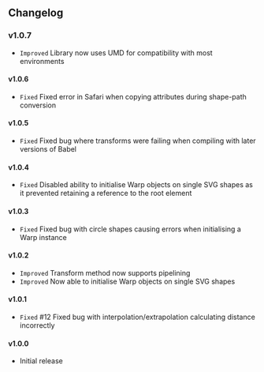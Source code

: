 ## Changelog

### v1.0.7
- `Improved` Library now uses UMD for compatibility with most environments

#### v1.0.6
- `Fixed` Fixed error in Safari when copying attributes during shape-path conversion

#### v1.0.5
- `Fixed` Fixed bug where transforms were failing when compiling with later versions of Babel

#### v1.0.4
- `Fixed` Disabled ability to initialise Warp objects on single SVG shapes as it prevented retaining a reference to the root element

#### v1.0.3
- `Fixed` Fixed bug with circle shapes causing errors when initialising a Warp instance

#### v1.0.2
- `Improved` Transform method now supports pipelining
- `Improved` Now able to initialise Warp objects on single SVG shapes

#### v1.0.1
- `Fixed` #12 Fixed bug with interpolation/extrapolation calculating distance incorrectly

#### v1.0.0
- Initial release
